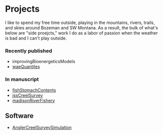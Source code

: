 # Projects

I like to spend my free time outside, playing in the mountains, rivers, trails, and skies around Bozeman and SW Montana. As a result, the bulk of what's below are "side proejcts," work I do as a labor of passion when the weather is bad and I can't play outside.

### Recently published

* improvingBioenergeticsModels
* [waeQuantiles](/waeQuantiles)


### In manuscript

* [fishStomachContents](/fishStomachContents)
* [jssCreelSurvey](/jssCreelSurvey)
* [madisonRiverFishery](/angler_pressure)

## Software

* [AnglerCreelSurveySimulation](/AnglerCreelSurveySimulation)